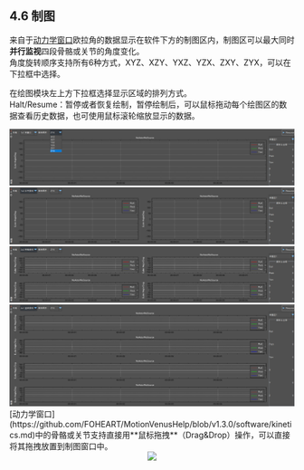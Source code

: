 ## 4.6 制图
来自于[动力学窗口](https://github.com/FOHEART/MotionVenusHelp/blob/v1.3.0/software/kinetics.md)欧拉角的数据显示在软件下方的制图区内，制图区可以最大同时**并行监视**四段骨骼或关节的角度变化。<br>
角度旋转顺序支持所有6种方式，XYZ、XZY、YXZ、YZX、ZXY、ZYX，可以在下拉框中选择。

在绘图模块左上方下拉框选择显示区域的排列方式。<br>
Halt/Resume：暂停或者恢复绘制，暂停绘制后，可以鼠标拖动每个绘图区的数据查看历史数据，也可使用鼠标滚轮缩放显示的数据。
<div align=center>
<img src="https://raw.githubusercontent.com/FOHEART/MotionVenusHelp/v1.3.0/software/plot1x1.png"/>
</div>
<div align=center>
<img src="https://raw.githubusercontent.com/FOHEART/MotionVenusHelp/v1.3.0/software/plot1x2.png"/>
</div>
<div align=center>
<img src="https://raw.githubusercontent.com/FOHEART/MotionVenusHelp/v1.3.0/software/plot2x2.png"/>
</div>
<div align=center>
<img src="https://raw.githubusercontent.com/FOHEART/MotionVenusHelp/v1.3.0/software/plot4x1.png"/>
</div>
[动力学窗口](https://github.com/FOHEART/MotionVenusHelp/blob/v1.3.0/software/kinetics.md)中的骨骼或关节支持直接用**鼠标拖拽**（Drag&Drop）操作，可以直接将其拖拽放置到制图窗口中。
<div align=center>
<img src="https://raw.githubusercontent.com/FOHEART/MotionVenusHelp/v1.3.0/software/kineticdragdropmedium.GIF"/>
</div>

